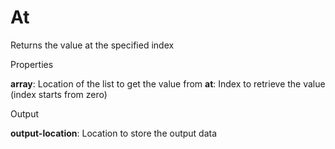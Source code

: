# At

Returns the value at the specified index

 Properties
 

**array**: Location of the list to get the value from
**at**: Index to retrieve the value (index starts from zero)

 Output
 

**output-location**: Location to store the output data